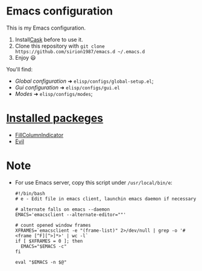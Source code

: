 # Emacs configuration

This is my Emacs configuration.

1. Install[Cask](https://github.com/cask/cask) before to use it.
2. Clone this repository with `git clone https://github.com/sirion1987/emacs.d ~/.emacs.d`
3. Enjoy :smiley:

You'll find:

* _Global configuration_ ➜ `elisp/configs/global-setup.el`;
* _Gui configuration_ ➜ `elisp/configs/gui.el`
* _Modes_ ➜ `elisp/configs/modes`;

# [Installed packeges](https://github.com/sirion1987/emacs.d/blob/master/Cask)

* [FillColumnIndicator](https://www.emacswiki.org/emacs/FillColumnIndicator)
* [Evil](https://www.emacswiki.org/emacs/Evil)

# Note

* For use Emacs server, copy this script under `/usr/local/bin/e`:

  ```
  #!/bin/bash
  # e - Edit file in emacs client, launchin emacs daemon if necessary

  # alternate falls on emacs --daemon
  EMACS='emacsclient --alternate-editor=""'

  # count opened window frames
  XFRAMES=`emacsclient -e "(frame-list)" 2>/dev/null | grep -o '#<frame [^F][^>]*>' | wc -l`
  if [ $XFRAMES = 0 ]; then
	EMACS="$EMACS -c"
  fi

  eval "$EMACS -n $@"
  ```

